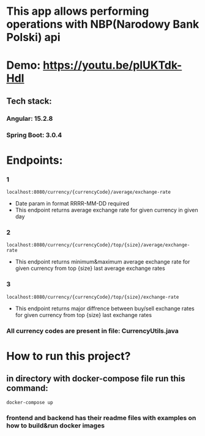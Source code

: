 # This app allows performing operations with NBP(Narodowy Bank Polski) api
# Demo: https://youtu.be/plUKTdk-HdI

## Tech stack:
### Angular: 15.2.8
### Spring Boot: 3.0.4

# Endpoints:

### 1
```localhost:8080/currency/{currencyCode}/average/exchange-rate```
* Date param in format RRRR-MM-DD required
* This endpoint returns average exchange rate for given currency in given day

### 2
```localhost:8080/currency/{currencyCode}/top/{size}/average/exchange-rate```
* This endpoint returns minimum&maximum average exchange rate for given currency from top {size} last average exchange rates

### 3
```localhost:8080/currency/{currencyCode}/top/{size}/exchange-rate```
* This endpoint returns major diffrence between buy/sell exchange rates for given currency from top {size} last exchange rates

### All currency codes are present in file: CurrencyUtils.java

# How to run this project?

## in directory with docker-compose file run this command:
```
docker-compose up
```

### frontend and backend has their readme files with examples on how to build&run docker images